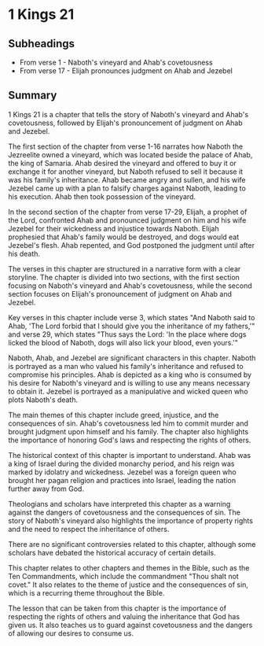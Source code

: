 # 1 Kings 21

## Subheadings

* From verse 1 - Naboth's vineyard and Ahab's covetousness
* From verse 17 - Elijah pronounces judgment on Ahab and Jezebel

## Summary

1 Kings 21 is a chapter that tells the story of Naboth's vineyard and Ahab's covetousness, followed by Elijah's pronouncement of judgment on Ahab and Jezebel. 

The first section of the chapter from verse 1-16 narrates how Naboth the Jezreelite owned a vineyard, which was located beside the palace of Ahab, the king of Samaria. Ahab desired the vineyard and offered to buy it or exchange it for another vineyard, but Naboth refused to sell it because it was his family's inheritance. Ahab became angry and sullen, and his wife Jezebel came up with a plan to falsify charges against Naboth, leading to his execution. Ahab then took possession of the vineyard.

In the second section of the chapter from verse 17-29, Elijah, a prophet of the Lord, confronted Ahab and pronounced judgment on him and his wife Jezebel for their wickedness and injustice towards Naboth. Elijah prophesied that Ahab's family would be destroyed, and dogs would eat Jezebel's flesh. Ahab repented, and God postponed the judgment until after his death.

The verses in this chapter are structured in a narrative form with a clear storyline. The chapter is divided into two sections, with the first section focusing on Naboth's vineyard and Ahab's covetousness, while the second section focuses on Elijah's pronouncement of judgment on Ahab and Jezebel.

Key verses in this chapter include verse 3, which states "And Naboth said to Ahab, 'The Lord forbid that I should give you the inheritance of my fathers,'" and verse 29, which states "Thus says the Lord: 'In the place where dogs licked the blood of Naboth, dogs will also lick your blood, even yours.'"

Naboth, Ahab, and Jezebel are significant characters in this chapter. Naboth is portrayed as a man who valued his family's inheritance and refused to compromise his principles. Ahab is depicted as a king who is consumed by his desire for Naboth's vineyard and is willing to use any means necessary to obtain it. Jezebel is portrayed as a manipulative and wicked queen who plots Naboth's death.

The main themes of this chapter include greed, injustice, and the consequences of sin. Ahab's covetousness led him to commit murder and brought judgment upon himself and his family. The chapter also highlights the importance of honoring God's laws and respecting the rights of others.

The historical context of this chapter is important to understand. Ahab was a king of Israel during the divided monarchy period, and his reign was marked by idolatry and wickedness. Jezebel was a foreign queen who brought her pagan religion and practices into Israel, leading the nation further away from God.

Theologians and scholars have interpreted this chapter as a warning against the dangers of covetousness and the consequences of sin. The story of Naboth's vineyard also highlights the importance of property rights and the need to respect the inheritance of others.

There are no significant controversies related to this chapter, although some scholars have debated the historical accuracy of certain details.

This chapter relates to other chapters and themes in the Bible, such as the Ten Commandments, which include the commandment "Thou shalt not covet." It also relates to the theme of justice and the consequences of sin, which is a recurring theme throughout the Bible.

The lesson that can be taken from this chapter is the importance of respecting the rights of others and valuing the inheritance that God has given us. It also teaches us to guard against covetousness and the dangers of allowing our desires to consume us.